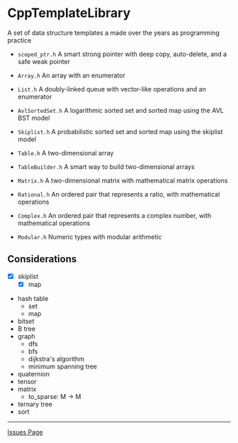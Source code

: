 # CppTemplateLibrary
A set of data structure templates a made over the years as programming practice

- ``scoped_ptr.h``
A smart strong pointer with deep copy, auto-delete, and a safe weak pointer

- ``Array.h``
An array with an enumerator

- ``List.h``
A doubly-linked queue with vector-like operations and an enumerator

- ``AvlSortedSet.h``
A logarithmic sorted set and sorted map using the AVL BST model

- ``Skiplist.h``
A probabilistic sorted set and sorted map using the skiplist model

- ``Table.h``
A two-dimensional array

- ``TableBuilder.h``
A smart way to build two-dimensional arrays

- ``Matrix.h``
A two-dimensional matrix with mathematical matrix operations

- ``Rational.h``
An ordered pair that represents a ratio, with mathematical operations

- ``Complex.h``
An ordered pair that represents a complex number, with mathematical operations

- ``Modular.h``
Numeric types with modular arithmetic

## Considerations

- [x] skiplist
  - [x] map
- hash table
  - set
  - map
- bitset
- B tree
- graph
  - dfs
  - bfs
  - dijkstra's algorithm
  - minimum spanning tree
- quaternion
- tensor
- matrix
  - to_sparse: M -> M
- ternary tree
- sort

---

[Issues Page](./doc/issue.md)

